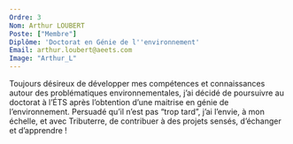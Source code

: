 ```yaml
---
Ordre: 3
Nom: Arthur LOUBERT
Poste: ["Membre"]
Diplôme: 'Doctorat en Génie de l''environnement'
Email: arthur.loubert@aeets.com
Image: "Arthur_L"
---
```

Toujours désireux de développer mes compétences et connaissances autour des problématiques environnementales, j’ai décidé de poursuivre au doctorat à l’ÉTS après l’obtention d’une maitrise en génie de l’environnement. Persuadé qu’il n’est pas “trop tard”, j’ai l’envie, à mon échelle, et avec Tributerre, de contribuer à des projets sensés, d’échanger et d’apprendre ! 
